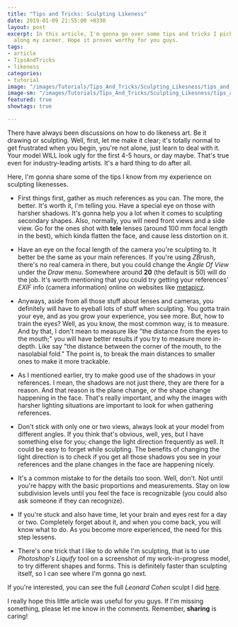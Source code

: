 ```yaml
---
title: "Tips and Tricks: Sculpting Likeness"
date: 2019-01-09 21:55:00 +0330
layout: post
excerpt: In this article, I'm gonna go over some tips and tricks I picked up so far
  along my career. Hope it proves worthy for you guys.
tags:
- article
- TipsAndTricks
- likeness
categories:
- tutorial
image: "/images/Tutorials/Tips_And_Tricks/Sculpting_Likesness/tips_and_tricks_sculpting_likeness_header.jpg"
image-sm: "/images/Tutorials/Tips_And_Tricks/Sculpting_Likesness/tips_and_tricks_sculpting_likeness_header.jpg"
featured: true
showtags: true

---
```

There have always been discussions on how to do likeness art. Be it drawing or sculpting. Well, first, let me make it clear; it's totally normal to get frustrated when you begin, you're not alone, just learn to deal with it. Your model WILL look ugly for the first 4-5 hours, or day maybe. That's true even for industry-leading artists. It's a hard thing to do after all.

Here, I'm gonna share some of the tips I know from my experience on sculpting likenesses.

* First things first, gather as much references as you can. The more, the better. It's worth it, I'm telling you. Have a special eye on those with harsher shadows. It's gonna help you a lot when it comes to sculpting secondary shapes. Also, normally, you will need front views and a side view. Go for the ones shot with **tele** lenses (around 100 mm focal length in the best), which kinda flatten the face, and cause less distortion on it.

* Have an eye on the focal length of the camera you're sculpting to. It better be the same as your main references. If you're using _ZBrush_, there's no real camera in there, but you could change the _Angle Of View_ under the _Draw_ menu. Somewhere around **20** (the default is 50) will do the job. It's worth mentioning that you could try getting your references' _EXIF_ info (camera information) online on websites like [metapicz](http://metapicz.com "metapicz").

* Anyways, aside from all those stuff about lenses and cameras, you definitely will have to eyeball lots of stuff when sculpting. You gotta train your eye, and as you grow your experience, you see more. But, how to train the eyes? Well, as you know, the most common way, is to measure. And by that, I don't mean to measure like "the distance from the eyes to the mouth;" you will have better results if you try to measure more in-depth. Like say "the distance between the corner of the mouth, to the nasolabial fold." The point is, to break the main distances to smaller ones to make it more trackable.

* As I mentioned earlier, try to make good use of the shadows in your references. I mean, the shadows are not just there, they are there for a reason. And that reason is the plane change, or the shape change happening in the face. That's really important, and why the images with harsher lighting situations are important to look for when gathering references.

* Don't stick with only one or two views, always look at your model from different angles. If you think that's obvious, well, yes, but I have something else for you; change the light direction frequently as well. It could be easy to forget while sculpting. The benefits of changing the light direction is to check if you get all those shadows you see in your references and the plane changes in the face are happening nicely.

* It's a common mistake to for the details too soon. Well, don't. Not until you're happy with the basic proportions and measurements. Stay on low subdivision levels until you feel the face is recognizable (you could also ask someone if they can recognize).

* If you're stuck and also have time, let your brain and eyes rest for a day or two. Completely forget about it, and when you come back, you will know what to do. As you become more experienced, the need for this step lessens.

* There's one trick that I like to do while I'm sculpting, that is to use _Photoshop_'s _Liquify_ tool on a screenshot of my work-in-progress model, to try different shapes and forms. This is definitely faster than sculpting itself, so I can see where I'm gonna go next.

If you're interested, you can see the full _Leonard Cohen_ sculpt I did [here](https://hossimo.com/portfolio/Leonard-Cohen/ "Leonard Cohen Likeness Sculpt by Hossein Moayed").

I really hope this little article was useful for you guys. If I'm missing something, please let me know in the comments. Remember, **sharing** is caring!